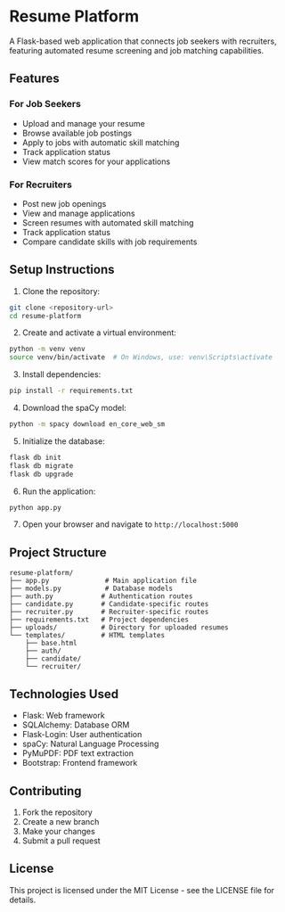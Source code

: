 # Resume Platform

A Flask-based web application that connects job seekers with recruiters, featuring automated resume screening and job matching capabilities.

## Features

### For Job Seekers

- Upload and manage your resume
- Browse available job postings
- Apply to jobs with automatic skill matching
- Track application status
- View match scores for your applications

### For Recruiters

- Post new job openings
- View and manage applications
- Screen resumes with automated skill matching
- Track application status
- Compare candidate skills with job requirements

## Setup Instructions

1. Clone the repository:

```bash
git clone <repository-url>
cd resume-platform
```

2. Create and activate a virtual environment:

```bash
python -m venv venv
source venv/bin/activate  # On Windows, use: venv\Scripts\activate
```

3. Install dependencies:

```bash
pip install -r requirements.txt
```

4. Download the spaCy model:

```bash
python -m spacy download en_core_web_sm
```

5. Initialize the database:

```bash
flask db init
flask db migrate
flask db upgrade
```

6. Run the application:

```bash
python app.py
```

7. Open your browser and navigate to `http://localhost:5000`

## Project Structure

```
resume-platform/
├── app.py              # Main application file
├── models.py           # Database models
├── auth.py            # Authentication routes
├── candidate.py       # Candidate-specific routes
├── recruiter.py       # Recruiter-specific routes
├── requirements.txt   # Project dependencies
├── uploads/           # Directory for uploaded resumes
└── templates/         # HTML templates
    ├── base.html
    ├── auth/
    ├── candidate/
    └── recruiter/
```

## Technologies Used

- Flask: Web framework
- SQLAlchemy: Database ORM
- Flask-Login: User authentication
- spaCy: Natural Language Processing
- PyMuPDF: PDF text extraction
- Bootstrap: Frontend framework

## Contributing

1. Fork the repository
2. Create a new branch
3. Make your changes
4. Submit a pull request

## License

This project is licensed under the MIT License - see the LICENSE file for details.
